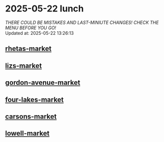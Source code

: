 # 2025-05-22 lunch  
*THERE COULD BE MISTAKES AND LAST-MINIUTE CHANGES! CHECK THE MENU BEFORE YOU GO!*  
Updated at: 2025-05-22 13:26:13  
## [rhetas-market](https://wisc-housingdining.nutrislice.com/menu/rhetas-market/lunch/2025-05-22)  
## [lizs-market](https://wisc-housingdining.nutrislice.com/menu/lizs-market/lunch/2025-05-22)  
## [gordon-avenue-market](https://wisc-housingdining.nutrislice.com/menu/gordon-avenue-market/lunch/2025-05-22)  
## [four-lakes-market](https://wisc-housingdining.nutrislice.com/menu/four-lakes-market/lunch/2025-05-22)  
## [carsons-market](https://wisc-housingdining.nutrislice.com/menu/carsons-market/lunch/2025-05-22)  
## [lowell-market](https://wisc-housingdining.nutrislice.com/menu/lowell-market/lunch/2025-05-22)  
  
